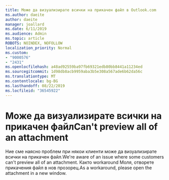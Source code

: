 ```yaml
---
title: Може да визуализирате всички на прикачен файл в Outlook.com
ms.author: daeite
author: daeite
manager: joallard
ms.date: 6/11/2019
ms.audience: Admin
ms.topic: article
ROBOTS: NOINDEX, NOFOLLOW
localization_priority: Normal
ms.custom:
- "9000576"
- "2431"
ms.openlocfilehash: a48ad92559ba97fb69321edb80bb8441a11234ed
ms.sourcegitcommit: 1d98db8acb9959aba3b5e308a567ade6b62da56c
ms.translationtype: MT
ms.contentlocale: bg-BG
ms.lasthandoff: 08/22/2019
ms.locfileid: "36545922"
---
```

# <a name="cant-preview-all-of-an-attachment"></a><span data-ttu-id="0be6c-102">Може да визуализирате всички на прикачен файл</span><span class="sxs-lookup"><span data-stu-id="0be6c-102">Can't preview all of an attachment</span></span>

<span data-ttu-id="0be6c-103">Ние сме наясно проблем при някои клиенти може да визуализирате всички на прикачен файл.</span><span class="sxs-lookup"><span data-stu-id="0be6c-103">We're aware of an issue where some customers can't preview all of an attachment.</span></span> <span data-ttu-id="0be6c-104">Както workaround Моля, отворете прикачения файл в нов прозорец.</span><span class="sxs-lookup"><span data-stu-id="0be6c-104">As a workaround, please open the attachment in a new window.</span></span>